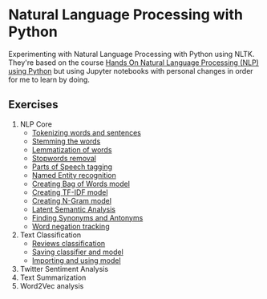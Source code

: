 # Natural Language Processing with Python

Experimenting with Natural Language Processing with Python using NLTK. They're based on the course [Hands On Natural Language Processing (NLP) using Python](https://www.udemy.com/hands-on-natural-language-processing-using-python/) but using Jupyter notebooks with personal changes in order for me to learn by doing.

## Exercises
1. NLP Core
    - [Tokenizing words and sentences](NLP%20Core/Tokenizing%20words%20and%20sentences.ipynb)
    - [Stemming the words](NLP%20Core/Stemming%20the%20words.ipynb)
    - [Lemmatization of words](NLP%20Core/Lemmatization%20of%20words.ipynb)
    - [Stopwords removal](NLP%20Core/Stopwords%20removal.ipynb)
    - [Parts of Speech tagging](NLP%20Core/Parts%20of%20Speech%20tagging.ipynb)
    - [Named Entity recognition](NLP%20Core/Named%20Entity%20Recognition.ipynb)
    - [Creating Bag of Words model](NLP%20Core/Bag%20of%20Words%20model.ipynb)
    - [Creating TF-IDF model](NLP%20Core/TF-IDF%20model.ipynb)
    - [Creating N-Gram model](NLP%20Core/N-Gram%20model.ipynb)
    - [Latent Semantic Analysis](NLP%20Core/Latent%20Semantic%20Analysis.ipynb)
    - [Finding Synonyms and Antonyms](NLP%20Core/Finding%20Synonyms%20and%20Antonyms.ipynb)
    - [Word negation tracking](NLP%20Core/Word%20Negation%20Tracking.ipynb)
2. Text Classification
    - [Reviews classification](Text%20Classification/Reviews%20Classification.ipynb)
    - [Saving classifier and model](Text%20Classification/Saving%20classifier%20and%20model.ipynb)
    - [Importing and using model](Text%20Classification/Testing%20classifier%20and%20model.ipynb)
3. Twitter Sentiment Analysis
4. Text Summarization
5. Word2Vec analysis
